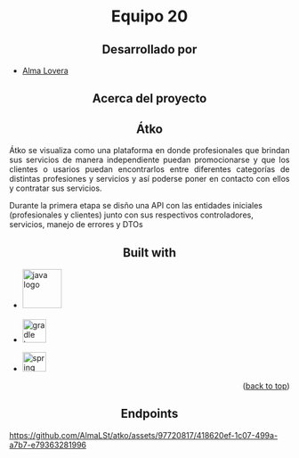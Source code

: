 <div align="center" id="readme-top">
 <h1 align="center">
    <b>Equipo 20</b>
    </h1>
</div>

<div align="center">
  
##  Desarrollado por 
  
  </div>
  
- [Alma Lovera](https://github.com/almalst)

<div align="center">
  
## Acerca del proyecto
  
<h2>Átko</h2> 
  
</div>

<p style="text-align: justify;">Átko se visualiza como una plataforma en donde profesionales que brindan sus servicios de manera independiente puedan promocionarse y que los clientes o usarios puedan encontrarlos entre diferentes categorías
de distintas profesiones y servicios y así poderse poner en contacto con ellos y contratar sus servicios.</p>
<p>Durante la primera etapa se disño una API con las entidades iniciales (profesionales y clientes) junto con sus respectivos controladores, servicios, manejo de errores y DTOs</p>

<div align="center">
    
## Built with
  
</div>

- [<img src="https://cdn.jsdelivr.net/gh/devicons/devicon/icons/java/java-original.svg" width="70" alt="java logo"  />](https://www.java.com/en/)
  <br><br>
- [<img src="https://cdn.jsdelivr.net/gh/devicons/devicon/icons/gradle/gradle-plain.svg" width="42" alt="gradle logo"  />](https://gradle.org/)
<p align="right">

- [<img src="https://cdn.jsdelivr.net/gh/devicons/devicon/icons/spring/spring-original.svg" height="35" width="42" alt="spring logo"  />](https://spring.io/)
<p align="right">(<a href="#readme-top">back to top</a>)</p>

<div align="center">
  
  ## Endpoints
  
   
</div>
    
    


https://github.com/AlmaLSt/atko/assets/97720817/418620ef-1c07-499a-a7b7-e79363281996




